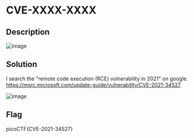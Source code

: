 # CVE-XXXX-XXXX
## Description

![image](https://user-images.githubusercontent.com/84562630/161958020-9dc4c28f-2341-474c-b3a6-4a220b976cbb.png)

## Solution
I search the "remote code execution (RCE) vulnerability in 2021" on google. https://msrc.microsoft.com/update-guide/vulnerability/CVE-2021-34527

![image](https://user-images.githubusercontent.com/84562630/161958452-899012e3-576d-4dc1-94e4-043508fc9c4d.png)

## Flag 
picoCTF{CVE-2021-34527}
